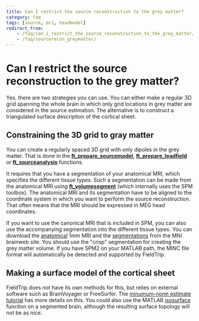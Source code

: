 ```yaml
---
title: Can I restrict the source reconstruction to the grey matter?
category: faq
tags: [source, mri, headmodel]
redirect_from:
    - /faq/can_i_restrict_the_source_reconstruction_to_the_grey_matter/
    - /faq/sourcerecon_greymatter/
---
```


# Can I restrict the source reconstruction to the grey matter?

Yes, there are two strategies you can use. You can either make a regular 3D grid spanning the whole brain in which only grid locations in grey matter are considered in the source estimation. The alternative is to construct a triangulated surface description of the cortical sheet.

## Constraining the 3D grid to gray matter

You can create a regularly spaced 3D grid with only dipoles in the grey matter. That is done in the **[ft_prepare_sourcemodel](/reference/ft_prepare_sourcemodel)**, **[ft_prepare_leadfield](/reference/ft_prepare_leadfield)** or **[ft_sourceanalysis](/reference/ft_sourceanalysis)** functions.

It requires that you have a segmentation of your anatomical MRI, which specifies the different tissue types. Such a segmentation can be made from the anatomical MRI using **[ft_volumesegment](/reference/ft_volumesegment)** (which internally uses the SPM toolbox). The anatomical MRI and its segmentation have to be aligned to the coordinate system in which you want to perform the source reconstruction. That often means that the MRI should be expressed in MEG head coordinates.

If you want to use the canonical MRI that is included in SPM, you can also use the accompanying segmentation into the different tissue types. You can download the [anatomical](http://www.bic.mni.mcgill.ca/brainweb/selection_normal.html) 1mm MRI and the [segmentations](http://www.bic.mni.mcgill.ca/brainweb/anatomic_normal.html) from the MNI brainweb site. You should use the "crisp" segmentation for creating the grey matter volume. If you have SPM2 on your MATLAB path, the MINC file format will automatically be detected and supported by FieldTrip.

## Making a surface model of the cortical sheet

FieldTrip does not have its own methods for this, but relies on external software such as BrainVoyager or FreeSurfer. The [minumum-norm estimate tutorial](/tutorial/minimumnormestimate) has more details on this. You could also use the MATLAB [isosurface](http://www.mathworks.com/help/matlab/ref/isosurface.html) function on a segmented brain, although the resulting surface topology will not be as nice.
